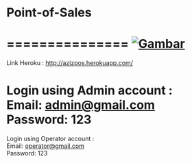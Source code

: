 # Point-of-Sales
===============
[![Gambar](https://i9.ytimg.com/vi/v_eaAVIbjeU/mq1.jpg?sqp=CIyW6JkG&rs=AOn4CLDSO9yXFX4-r2prp_vtHRzgSo09_w)](https://youtu.be/v_eaAVIbjeU)
===============
Link Heroku :
http://azizpos.herokuapp.com/

Login using Admin account : <br/>
Email: admin@gmail.com <br/>
Password: 123
===================
Login using Operator account : <br/>
Email: operator@gmail.com <br/>
Password: 123

